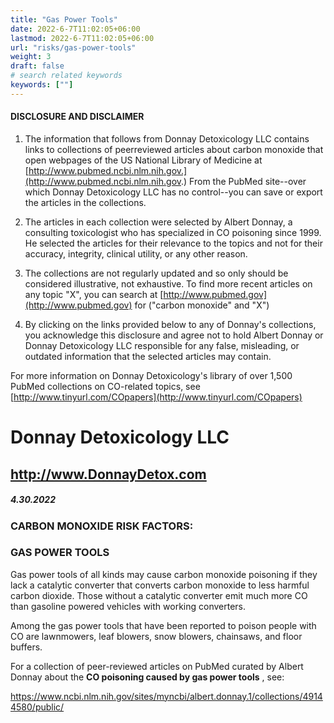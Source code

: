 ```yaml
---
title: "Gas Power Tools"
date: 2022-6-7T11:02:05+06:00
lastmod: 2022-6-7T11:02:05+06:00
url: "risks/gas-power-tools"
weight: 3
draft: false
# search related keywords
keywords: [""]
---
```


#### DISCLOSURE AND DISCLAIMER 

1) The information that follows from Donnay Detoxicology LLC contains links to collections of peerreviewed articles about carbon monoxide that open webpages of the US National Library of Medicine at [http://www.pubmed.ncbi.nlm.nih.gov.](http://www.pubmed.ncbi.nlm.nih.gov.) From the PubMed site--over which Donnay Detoxicology LLC has no control--you can save or export the articles in the collections. 

2) The articles in each collection were selected by Albert Donnay, a consulting toxicologist who has specialized in CO poisoning since 1999. He selected the articles for their relevance to the topics and not for their accuracy, integrity, clinical utility, or any other reason. 

3) The collections are not regularly updated and so only should be considered illustrative, not exhaustive. To find more recent articles on any topic "X", you can search at [http://www.pubmed.gov](http://www.pubmed.gov) for ("carbon monoxide" and "X") 

4) By clicking on the links provided below to any of Donnay's collections, you acknowledge this disclosure and agree not to hold Albert Donnay or Donnay Detoxicology LLC responsible for any false, misleading, or outdated information that the selected articles may contain. 

For more information on Donnay Detoxicology's library of over 1,500 PubMed collections on CO-related topics, see [http://www.tinyurl.com/COpapers](http://www.tinyurl.com/COpapers) 


# Donnay Detoxicology LLC 

## http://www.DonnayDetox.com 

##### 4.30.2022 

### CARBON MONOXIDE RISK FACTORS: 

### GAS POWER TOOLS 

Gas power tools of all kinds may cause carbon monoxide poisoning if they lack a catalytic converter that converts carbon monoxide to less harmful carbon dioxide. Those without a catalytic converter emit much more CO than gasoline powered vehicles with working converters. 

Among the gas power tools that have been reported to poison people with CO are lawnmowers, leaf blowers, snow blowers, chainsaws, and floor buffers. 

For a collection of peer-reviewed articles on PubMed curated by Albert Donnay about the **CO poisoning caused by gas power tools** , see: 

 https://www.ncbi.nlm.nih.gov/sites/myncbi/albert.donnay.1/collections/49144580/public/ 


